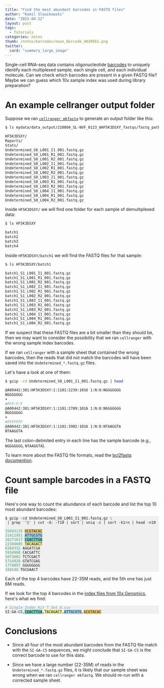 ```yaml
---
title: "Find the most abundant barcodes in FASTQ files"
author: "Kamil Slowikowski"
date: "2021-04-22"
layout: post
tags:
  - Tutorials
categories: notes
thumb: /notes/barcodes/noun_Barcode_4039561.png
twitter:
  card: "summary_large_image"
---
```


Single-cell RNA-seq data contains oligonucleotide [barcodes] to uniquely
identify each multiplexed sample, each single cell, and each individual
molecule. Can we check which barcodes are present in a given FASTQ file? Maybe
we can guess which 10x sample index was used during library preparation?

[unused]: https://www.10xgenomics.com/blog/sequence-with-confidence-understand-index-hopping-and-how-to-resolve-it

[barcodes]: https://assets.ctfassets.net/an68im79xiti/7lhDuXSbro9ux7Dl9k7uTd/fb7526242c33ac2972a3a29d1d163f30/CG000325_TechNote_ChromiumNextGEMSingle_Cell_3___v3.1_Dual_Index_Rev_A.pdf

<!--more-->

# An example cellranger output folder

Suppose we ran [`cellranger mkfastq`][cellranger] to generate an output folder like this:

[cellranger]: https://support.10xgenomics.com/single-cell-gene-expression/software/pipelines/latest/what-is-cell-ranger

```bash
$ ls mydata/data_output/210804_SL-NVF_0123_AHF5K3DSXY_fastqs/fastq_path

HF5K3DSXY/
Reports/
Stats/
Undetermined_S0_L001_I1_001.fastq.gz
Undetermined_S0_L001_R1_001.fastq.gz
Undetermined_S0_L001_R2_001.fastq.gz
Undetermined_S0_L002_I1_001.fastq.gz
Undetermined_S0_L002_R1_001.fastq.gz
Undetermined_S0_L002_R2_001.fastq.gz
Undetermined_S0_L003_I1_001.fastq.gz
Undetermined_S0_L003_R1_001.fastq.gz
Undetermined_S0_L003_R2_001.fastq.gz
Undetermined_S0_L004_I1_001.fastq.gz
Undetermined_S0_L004_R1_001.fastq.gz
Undetermined_S0_L004_R2_001.fastq.gz
```

Inside `HF5K3DSXY/` we will find one folder for each sample of demultiplexed data:

```bash
$ ls HF5K3DSXY

batch1
batch2
batch3
batch4
```

Inside `HF5K3DSXY/batch1` we will find the FASTQ files for that sample:

```bash
$ ls HF5K3DSXY/batch1

batch1_S1_L001_I1_001.fastq.gz
batch1_S1_L001_R1_001.fastq.gz
batch1_S1_L001_R2_001.fastq.gz
batch1_S1_L002_I1_001.fastq.gz
batch1_S1_L002_R1_001.fastq.gz
batch1_S1_L002_R2_001.fastq.gz
batch1_S1_L003_I1_001.fastq.gz
batch1_S1_L003_R1_001.fastq.gz
batch1_S1_L003_R2_001.fastq.gz
batch1_S1_L004_I1_001.fastq.gz
batch1_S1_L004_R1_001.fastq.gz
batch1_S1_L004_R2_001.fastq.gz
```

If we suspect that these FASTQ files are a bit smaller than they should be,
then we may want to consider the possibility that we ran `cellranger` with the
wrong sample index barcodes.

If we ran `cellranger` with a sample sheet that contained the wrong barcodes,
then the reads that did not match the barcodes will have been saved into the
`Undetermined_*.fastq.gz` files.

Let's have a look at one of them:

```bash
$ gzip -cd Undetermined_S0_L001_I1_001.fastq.gz | head

@A00442:381:HF5K3DSXY:1:1101:2239:1016 1:N:0:NGGGGGGG
NGGGGGGG
+
#FFF:F:F
@A00442:381:HF5K3DSXY:1:1101:2709:1016 1:N:0:NGGGGGGG
NGGGGGGG
+
#FFFFFFF
@A00442:381:HF5K3DSXY:1:1101:3902:1016 1:N:0:NTAAGGTA
NTAAGGTA
```

The last colon-delimited entry in each line has the sample barcode (e.g.,
`NGGGGGGG`, `NTAAGGTA`).

To learn more about the FASTQ file formats, read the [bcl2fastq
documention][bcl2fastq].

[bcl2fastq]: https://support.illumina.com/content/dam/illumina-support/documents/documentation/software_documentation/bcl2fastq/bcl2fastq2-v2-20-software-guide-15051736-03.pdf

# Count sample barcodes in a FASTQ file

Here's one way to count the abundance of each barcode and list the top 10 most
abundant barcodes:


<div class="highlight"><pre style="background-color:#f0f0f0;-moz-tab-size:4;-o-tab-size:4;tab-size:4"><code class="language-bash" data-lang="bash">$ gzip -cd Undetermined_S0_L001_I1_001.fastq.gz <span style="color:#4070a0;font-weight:bold">\
</span><span style="color:#4070a0;font-weight:bold"></span> | grep <span style="color:#4070a0">'^@'</span> | cut -d: -f10 | sort | uniq -c | sort -k1rn | head -n10
<span></span>
<span style="color:#40a070">35643135</span> <span style="background-color:#E69F0080">GCGTACAC</span>
<span style="color:#40a070">31411951</span> <span style="background-color:#56B4E980">ATTGCGTG</span>
<span style="color:#40a070">26271617</span> <span style="background-color:#009E7380">CGACTTGA</span>
<span style="color:#40a070">22104605</span> <span style="background-color:#F0E44280">TACAGACT</span>
<span style="color:#40a070">6264332</span> AGGATCGA
<span style="color:#40a070">5934908</span> CACGATTC
<span style="color:#40a070">5873602</span> TCTCGACT
<span style="color:#40a070">5714926</span> GTATCGAG
<span style="color:#40a070">1774897</span> GGGGGGGG
<span style="color:#40a070">184548</span> TGCGAACT
</code></pre></div>

Each of the top 4 barcodes have 22-35M reads, and the 5th one has just 6M reads.

If we look for the top 4 barcodes in the [index files from 10x Genomics][2],
here's what we find:

[2]: https://support.10xgenomics.com/single-cell-vdj/sequencing/doc/specifications-sample-index-sets-for-single-cell-immune-profiling


<div class="highlight"><pre tabindex="0" style="background-color:#f0f0f0;-moz-tab-size:4;-o-tab-size:4;tab-size:4"><code class="language-bash" data-lang="bash"><span style="color:#60a0b0;font-style:italic"># Single_Index_Kit_T_Set_A.csv</span>
SI-GA-C5,<span style="background-color:#009E7380">CGACTTGA</span>,<span style="background-color:#F0E44280">TACAGACT</span>,<span style="background-color:#56B4E980">ATTGCGTG</span>,<span style="background-color:#E69F0080">GCGTACAC</span>
</code></pre></div>

# Conclusions

- Since all four of the most abundant barcodes from the FASTQ file match with
  the `SI-GA-C5` sequences, we might conclude that `SI-GA-C5` is the correct
  barcode to use for this data.

- Since we have a large number (22-35M) of reads in the
  `Undetermined_*.fastq.gz` files, it is likely that our sample sheet was wrong
  when we ran `cellranger mkfastq`. We should re-run with a corrected sample
  sheet.

